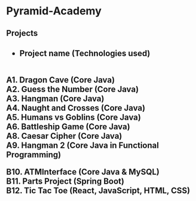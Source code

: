 # Pyramid-Academy

<h2> Projects <h2> 
  
* Project name (Technologies used)
  </br>
  </br>
  
  
A1. Dragon Cave (Core Java) \
A2. Guess the Number (Core Java)\
A3. Hangman (Core Java)\
A4. Naught and Crosses (Core Java)\
A5. Humans vs Goblins (Core Java)\
A6. Battleship Game (Core Java)\
A8. Caesar Cipher (Core Java)\
A9. Hangman 2 (Core Java in Functional Programming)
  
B10. ATMInterface (Core Java & MySQL)\
B11. Parts Project (Spring Boot)\
B12. Tic Tac Toe (React, JavaScript, HTML, CSS)




